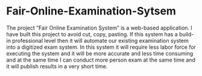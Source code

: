 # Fair-Online-Examination-Sytsem
The project “Fair Online Examination System” is a web-based application. I have built this project to avoid cut, copy, pasting. If this system has a build-in professional level then it will automate our existing examination system into a digitized exam system. In this system it will require less labor force for executing the system and it will be more accurate and less time consuming and at the same time I can conduct more person exam at the same time and it will publish results in a very short time. 
